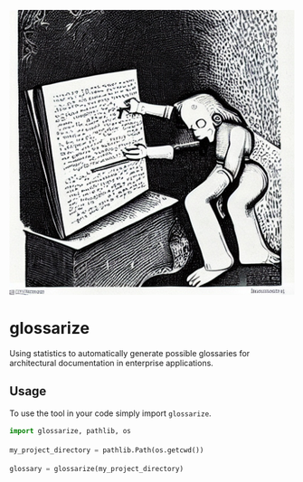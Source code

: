 ![logo](glossarize.jpg)

# glossarize
Using statistics to automatically generate possible glossaries for architectural documentation in enterprise applications.

## Usage

To use the tool in your code simply import `glossarize`.

```python
import glossarize, pathlib, os

my_project_directory = pathlib.Path(os.getcwd())

glossary = glossarize(my_project_directory)
```
